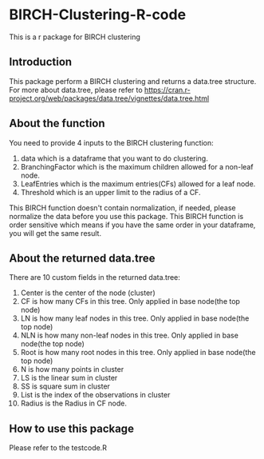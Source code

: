 # BIRCH-Clustering-R-code
This is a r package for BIRCH clustering 


## Introduction
This package perform a BIRCH clustering and returns a data.tree structure. 
For more about data.tree, please refer to https://cran.r-project.org/web/packages/data.tree/vignettes/data.tree.html


## About the function
You need to provide 4 inputs to the BIRCH clustering function:
  1. data which is a dataframe that you want to do clustering. 
  2. BranchingFactor which is the maximum children allowed for a non-leaf node.
  3. LeafEntries which is the maximum entries(CFs) allowed for a leaf node.
  4. Threshold which is an upper limit to the radius of a CF.
  
This BIRCH function doesn't contain normalization, if needed, please normalize the data before you use this package.
This BIRCH function is order sensitive which means if you have the same order in your dataframe, you will get the same result.

## About the returned data.tree
There are 10 custom fields in the returned data.tree:
  1. Center is the center of the node (cluster)
  2. CF is how many CFs in this tree. Only applied in base node(the top node)
  3. LN is how many leaf nodes in this tree. Only applied in base node(the top node)
  4. NLN is how many non-leaf nodes in this tree. Only applied in base node(the top node)
  5. Root is how many root nodes in this tree. Only applied in base node(the top node)
  6. N is how many points in cluster
  7. LS is the linear sum in cluster
  8. SS is square sum in cluster
  9. List is the index of the observations in cluster
 10. Radius is the Radius in CF node. 
 
## How to use this package
Please refer to the testcode.R

